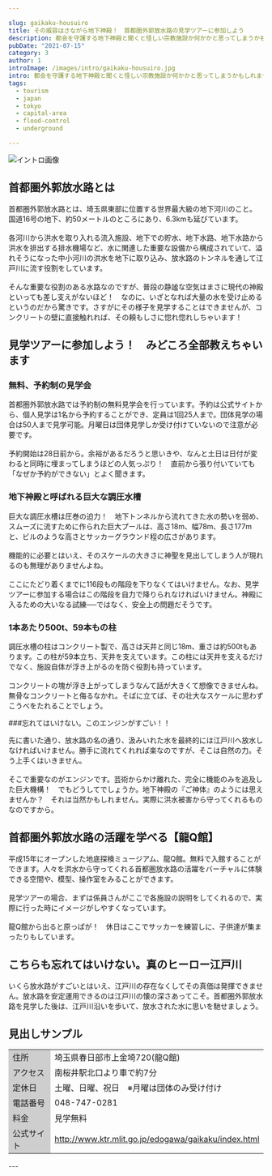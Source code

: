 ```yaml
---

slug: gaikaku-housuirotitle: その威容はさながら地下神殿！　首都圏外郭放水路の見学ツアーに参加しようdescription: 都会を守護する地下神殿と聞くと怪しい宗教施設か何かかと思ってしまうかもしれません。あったらあったで面白いでしょうが──煌びやかだったり信者が蠢いていたりしない、ただただ機能美の素晴らしい、首都圏外郭放水路の見学ツアーに参加してみませんか？pubDate: "2021-07-15"category: 3author: 1introImage: /images/intro/gaikaku-housuiro.jpgintro: 都会を守護する地下神殿と聞くと怪しい宗教施設か何かかと思ってしまうかもしれません。あったらあったで面白いでしょうが──煌びやかだったり信者が蠢いていたりしない、ただただ機能美の素晴らしい、首都圏外郭放水路の見学ツアーに参加してみませんか？tags:
  - tourism
  - japan
  - tokyo
  - capital-area
  - flood-control
  - underground

---
```


![イントロ画像](/images/intro/gaikaku-housuiro.jpg)

## 首都圏外郭放水路とは<p>首都圏外郭放水路とは、埼玉県東部に位置する世界最大級の地下河川のこと。 国道16号の地下、約50メートルのところにあり、6.3kmも延びています。<br><br>各河川から洪水を取り入れる流入施設、地下での貯水、地下水路、地下水路から洪水を排出する排水機場など、水に関連した重要な設備から構成されていて、溢れそうになった中小河川の洪水を地下に取り込み、放水路のトンネルを通して江戸川に流す役割をしています。<br><br>そんな重要な役割のある水路なのですが、普段の静謐な空気はまさに現代の神殿といっても差し支えがないほど！　なのに、いざとなれば大量の水を受け止めるというのだから驚きです。さすがにその様子を見学することはできませんが、コンクリートの壁に直接触れれば、その頼もしさに惚れ惚れしちゃいます！</p>

## 見学ツアーに参加しよう！　みどころ全部教えちゃいます
### 無料、予約制の見学会
<p>首都圏外郭放水路では予約制の無料見学会を行っています。予約は公式サイトから、個人見学は1名から予約することができ、定員は1回25人まで。団体見学の場合は50人まで見学可能。月曜日は団体見学しか受け付けていないので注意が必要です。<br><br>予約開始は28日前から。余裕があるだろうと思いきや、なんと土日は日付が変わると同時に埋まってしまうほどの人気っぷり！　直前から張り付いていても「なぜか予約ができない」とよく聞きます。</p>

### 地下神殿と呼ばれる巨大な調圧水槽

<p>巨大な調圧水槽は圧巻の迫力！　地下トンネルから流れてきた水の勢いを弱め、スムーズに流すために作られた巨大プールは、高さ18m、幅78m、長さ177mと、ビルのような高さとサッカーグラウンド程の広さがあります。<br /><br />機能的に必要とはいえ、そのスケールの大きさに神聖を見出してしまう人が現れるのも無理がありませんよね。<br><br>
ここにたどり着くまでに116段もの階段を下りなくてはいけません。なお、見学ツアーに参加する場合はこの階段を自力で降りられなければいけません。神殿に入るための大いなる試練──ではなく、安全上の問題だそうです。</p>

### 1本あたり500t、59本もの柱

<p>調圧水槽の柱はコンクリート製で、高さは天井と同じ18m、重さは約500tもあります。この柱が59本立ち、天井を支えています。この柱には天井を支えるだけでなく、施設自体が浮き上がるのを防ぐ役割も持っています。<br><br>コンクリートの塊が浮き上がってしまうなんて話が大きくて想像できませんね。無骨なコンクリートと侮るなかれ。そばに立てば、その壮大なスケールに思わずこうべをたれることでしょう。</p> 
###忘れてはいけない。このエンジンがすごい！！
<p>先に書いた通り、放水路の名の通り、汲みいれた水を最終的には江戸川へ放水しなければいけません。勝手に流れてくれれば楽なのですが、そこは自然の力。そう上手くはいきません。<br><br>そこで重要なのがエンジンです。芸術からかけ離れた、完全に機能のみを追及した巨大機構！　でもどうしてでしょうか。地下神殿の『ご神体』のようには思えませんか？　それは当然かもしれません。実際に洪水被害から守ってくれるものなのですから。</p>

## 首都圏外郭放水路の活躍を学べる【龍Q館】
<p>平成15年にオープンした地底探検ミュージアム、龍Q館。無料で入館することができます。人々を洪水から守ってくれる首都圏放水路の活躍をバーチャルに体験できる空間や、模型、操作室をみることができます。<br><br>見学ツアーの場合、まずは係員さんがここで各施設の説明をしてくれるので、実際に行った時にイメージがしやすくなっています。<br><br>
龍Q館から出ると原っぱが！　休日はここでサッカーを練習しに、子供達が集まったりもしています。</p>

## こちらも忘れてはいけない。真のヒーロー江戸川
<p>いくら放水路がすごいとはいえ、江戸川の存在なくしてその真価は発揮できません。放水路を安定運用できるのは江戸川の懐の深さあってこそ。首都圏外郭放水路を見学した後は、江戸川沿いを歩いて、放水された水に思いを馳せましょう。</p>

## 見出しサンプル<table class="skeletonTable" border="0" width="100%" cellspacing="0" cellpadding="1">
<tbody>
<tr>
<td style="width: 140px;" bgcolor="#cecece">住所</td>
<td>埼玉県春日部市上金埼720(龍Q館)</td>
</tr>
<tr>
<td bgcolor="#cecece">アクセス</td>
<td>南桜井駅北口より車で約7分</td>
</tr>
<tr>
<td bgcolor="#cecece">定休日</td>
<td>土曜、日曜、祝日　※月曜は団体のみ受け付け</td>
</tr>
<tr>
<td bgcolor="#cecece">電話番号</td>
<td>048-747-0281</td>
</tr>
<tr>
<td bgcolor="#cecece">料金</td>
<td>見学無料</td>
</tr>
<tr>
<td bgcolor="#cecece">公式サイト</td>
<td><a href="http://www.ktr.mlit.go.jp/edogawa/gaikaku/index.html" target="_blank" rel="noopener">http://www.ktr.mlit.go.jp/edogawa/gaikaku/index.html</a></td>
</tr>
</tbody>
</table>
---